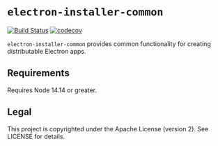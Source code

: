 # `electron-installer-common`

[![Build Status](https://github.com/electron-userland/electron-installer-common/workflows/CI/badge.svg)](https://github.com/electron-userland/electron-installer-common/actions?query=workflow:CI)
[![codecov](https://codecov.io/gh/electron-userland/electron-installer-common/branch/main/graph/badge.svg)](https://codecov.io/gh/electron-userland/electron-installer-common)

`electron-installer-common` provides common functionality for creating distributable Electron apps.

## Requirements

Requires Node 14.14 or greater.

## Legal

This project is copyrighted under the Apache License (version 2). See LICENSE for details.
